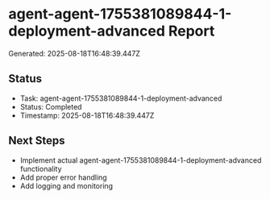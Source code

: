 # agent-agent-1755381089844-1-deployment-advanced Report

Generated: 2025-08-18T16:48:39.447Z

## Status
- Task: agent-agent-1755381089844-1-deployment-advanced
- Status: Completed
- Timestamp: 2025-08-18T16:48:39.447Z

## Next Steps
- Implement actual agent-agent-1755381089844-1-deployment-advanced functionality
- Add proper error handling
- Add logging and monitoring
